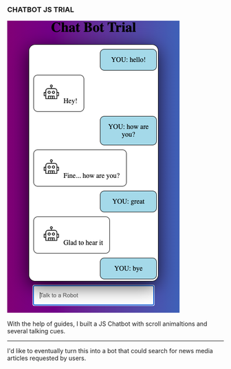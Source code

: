### CHATBOT JS TRIAL

<img src="newDisplay.png">

With the help of guides, I built a JS Chatbot with scroll animaltions and several talking cues.

---

I'd like to eventually turn this into a bot that could search for news media articles requested by users.
